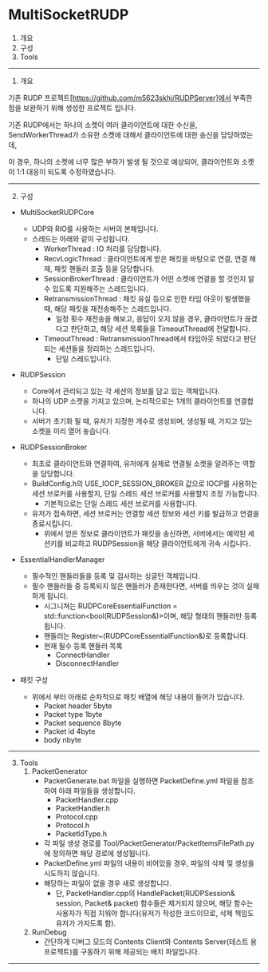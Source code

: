 # MultiSocketRUDP

1. 개요
2. 구성
3. Tools

---

1. 개요

기존 RUDP 프로젝트[https://github.com/m5623skhj/RUDPServer]에서 부족한 점을 보완하기 위해 생성한 프로젝트 입니다.

기존 RUDP에서는 하나의 소켓이 여러 클라이언트에 대한 수신을, SendWorkerThread가 소유한 소켓에 대해서 클라이언트에 대한 송신을 담당하였는데,

이 경우, 하나의 소켓에 너무 많은 부하가 발생 될 것으로 예상되어, 클라이언트와 소켓이 1:1 대응이 되도록 수정하였습니다.

---

2. 구성

* MultiSocketRUDPCore
  * UDP와 RIO를 사용하는 서버의 본체입니다.
  * 스레드는 아래와 같이 구성됩니다.
    * WorkerThread : IO 처리를 담당합니다.
    * RecvLogicThread : 클라이언트에게 받은 패킷을 바탕으로 연결, 연결 해제, 패킷 핸들러 호출 등을 담당합니다.
    * SessionBrokerThread : 클라이언트가 어떤 소켓에 연결을 할 것인지 알 수 있도록 지원해주는 스레드입니다.
    * RetransmissionThread : 패킷 유실 등으로 인한 타임 아웃이 발생했을 때, 해당 패킷을 재전송해주는 스레드입니다.
      * 일정 횟수 재전송을 해보고, 응답이 오지 않을 경우, 클라이언트가 끊겼다고 판단하고, 해당 세션 목록들을 TimeoutThread에 전달합니다.
    * TimeoutThread : RetransmissionThread에서 타임아웃 되었다고 판단되는 세션들을 정리하는 스레드입니다.
      * 단일 스레드입니다.
  
* RUDPSession
  * Core에서 관리되고 있는 각 세션의 정보를 담고 있는 객체입니다.
  * 하나의 UDP 소켓을 가지고 있으며, 논리적으로는 1개의 클라이언트를 연결합니다.
  * 서버가 초기화 될 때, 유저가 지정한 개수로 생성되며, 생성될 때, 가지고 있는 소켓을 미리 열어 놓습니다.
  
* RUDPSessionBroker
  * 최초로 클라이언트와 연결하여, 유저에게 실제로 연결될 소켓을 알려주는 역할을 담당합니다.
  * BuildConfig.h의 USE_IOCP_SESSION_BROKER 값으로 IOCP를 사용하는 세션 브로커를 사용할지, 단일 스레드 세션 브로커를 사용할지 조정 가능합니다.
    * 기본적으로는 단일 스레드 세션 브로커를 사용합니다.
  * 유저가 접속하면, 세션 브로커는 연결할 세션 정보와 세션 키를 발급하고 연결을 종료시킵니다.
    * 위에서 얻은 정보로 클라이언트가 패킷을 송신하면, 서버에서는 예약된 세션키를 비교하고 RUDPSession을 해당 클라이언트에게 귀속 시킵니다.

* EssentialHandlerManager
  * 필수적인 핸들러들을 등록 및 검사하는 싱글턴 객체입니다.
  * 필수 핸들러들 중 등록되지 않은 핸들러가 존재한다면, 서버를 띄우는 것이 실패하게 됩니다.
    * 시그니쳐는 RUDPCoreEssentialFunction = std::function<bool(RUDPSession&)>이며, 해당 형태의 핸들러만 등록됩니다.
	* 핸들러는 Register~(RUDPCoreEssentialFunction&)로 등록합니다.
	* 현재 필수 등록 핸들러 목록
	  * ConnectHandler
	  * DisconnectHandler

* 패킷 구성
  * 위에서 부터 아래로 순차적으로 패킷 배열에 해당 내용이 들어가 있습니다.
    * Packet header 5byte
    * Packet type 1byte
    * Packet sequence 8byte
    * Packet id 4byte
    * body nbyte

---

3. Tools
   1. PacketGenerator
      * PacketGenerate.bat 파일을 실행하면 PacketDefine.yml 파일을 참조하여 아래 파일들을 생성합니다.
        * PacketHandler.cpp
        * PacketHandler.h
        * Protocol.cpp
        * Protocol.h
        * PacketIdType.h
      * 각 파일 생성 경로를 Tool/PacketGenerator/PacketItemsFilePath.py에 정의하면 해당 경로에 생성됩니다.
      * PacketDefine.yml 파일의 내용이 비어있을 경우, 파일의 삭제 및 생성을 시도하지 않습니다.
      * 해당하는 파일이 없을 경우 새로 생성합니다.
        * 단, PacketHandler.cpp의 HandlePacket(RUDPSession& session, Packet& packet) 함수들은 제거되지 않으며, 해당 함수는 사용자가 직접 지워야 합니다(유저가 작성한 코드이므로, 삭제 책임도 유저가 가지도록 함).
   2. RunDebug
      * 간단하게 디버그 모드의 Contents Client와 Contents Server(테스트 용 프로젝트)를 구동하기 위해 제공되는 배치 파일입니다. 

---
